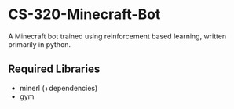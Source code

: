 # CS-320-Minecraft-Bot
A Minecraft bot trained using reinforcement based learning, written primarily in python.
## Required Libraries
* minerl (+dependencies)
* gym

